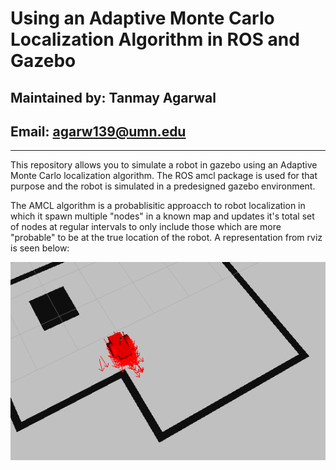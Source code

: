 # Using an Adaptive Monte Carlo Localization Algorithm in ROS and Gazebo

## Maintained by: Tanmay Agarwal
## Email: agarw139@umn.edu

-------

This repository allows you to simulate a robot in gazebo using an Adaptive Monte Carlo localization algorithm. The ROS amcl package is used for that purpose and the robot is simulated in a predesigned gazebo environment. 

The AMCL algorithm is a probablisitic approacch to robot localization in which it spawn multiple "nodes" in a known map and updates it's total set of nodes at regular intervals to only include those which are more "probable" to be at the true location of the robot. A representation from rviz is seen below:

![screenshots](/screenshots/SS_1.png)
